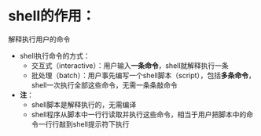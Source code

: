 # shell的作用：
解释执行用户的命令
* shell执行命令的方式：
  * 交互式（interactive）：用户输入**一条命令**，shell就解释执行一条
  * 批处理（batch）：用户事先编写一个shell脚本（script），包括**多条命令**，shell一次执行全部这些命令，无需一条条敲命令
* **注**：
  * shell脚本是解释执行的，无需编译
  * shell程序从脚本中一行行读取并执行这些命令，相当于用户把脚本中的命令一行行敲到shell提示符下执行
